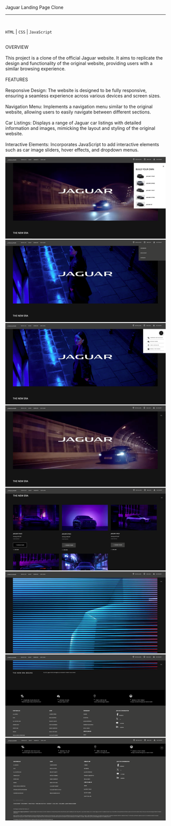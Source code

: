 Jaguar Landing Page Clone
<hr>
<br>

``HTML`` | ``CSS`` | ``JavaScript``

<br>
OVERVIEW
<br>
<br>
This project is a clone of the official Jaguar website. 
It aims to replicate the design and functionality of the original website, providing users with a similar browsing experience.
<br>
<br>
FEATURES
<br>
<br>
Responsive Design: The website is designed to be fully responsive, ensuring a seamless experience across various devices and screen sizes.
<br>
<br>
Navigation Menu: Implements a navigation menu similar to the original website, allowing users to easily navigate between different sections.
<br>
<br>
Car Listings: Displays a range of Jaguar car listings with detailed information and images, mimicking the layout and styling of the original website.
<br>
<br>
Interactive Elements: Incorporates JavaScript to add interactive elements such as car image sliders, hover effects, and dropdown menus.

![](images/NEWJAG-3.png)
![](images/NEWJAG-4.png)
![](images/NEWJAG-5.png)
![](images/NEWJAG-1.png)
![](images/NEWJAG-2.png)
![](images/NEWJAG-6.png)
![](images/NEWJAG-7.png)
![](images/NEWJAG-8.png)

